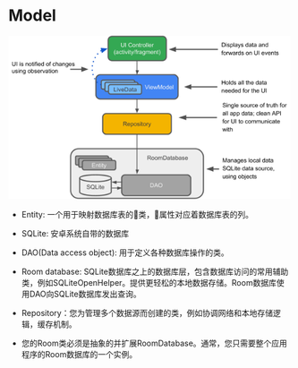 # Model

![MVVM 结构](images/mvvm.png)

- Entity: 一个用于映射数据库表的类，属性对应着数据库表的列。
- SQLite: 安卓系统自带的数据库
- DAO(Data access object): 用于定义各种数据库操作的类。
- Room database: SQLite数据库之上的数据库层，包含数据库访问的常用辅助类，例如SQLiteOpenHelper。提供更轻松的本地数据存储。Room数据库使用DAO向SQLite数据库发出查询。
- Repository：您为管理多个数据源而创建的类，例如协调网络和本地存储逻辑，缓存机制。

- 您的Room类必须是抽象的并扩展RoomDatabase。通常，您只需要整个应用程序的Room数据库的一个实例。
